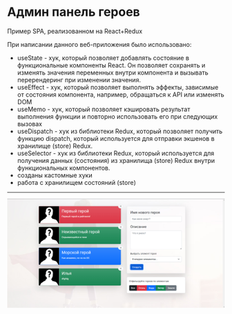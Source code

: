 # Админ панель героев

Пример SPA, реализованном на React+Redux

При написании данного веб-приложения было использовано:
- useState - хук, который позволяет добавлять состояние в функциональные компоненты React. Он позволяет сохранять и изменять значения переменных внутри компонента и вызывать перерендеринг при изменении значения.
- useEffect - хук, который позволяет выполнять эффекты, зависимые от состояния компонента, например, обращаться к API или изменять DOM
- useMemo - хук, который позволяет кэшировать результат выполнения функции и повторно использовать его при следующих вызовах
- useDispatch - хук из библиотеки Redux, который позволяет получить функцию dispatch, который используется для отправки экшенов в хранилище (store) Redux.
- useSelector - хук из библиотеки Redux, который используется для получения данных (состояния) из хранилища (store) Redux внутри функциональных компонентов.
- созданы кастомные хуки
- работа с хранилищем состояний (store)


___

![alt text](https://github.com/KBAHTNET/ReactLearning/blob/main/public/screen.png)
